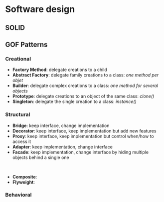 # Software design
## SOLID
## GOF Patterns
### Creational
* **Factory Method**: delegate creations to a child
* **Abstract Factory**: delegate family creations to a class: *one method per objet*
* **Builder**: delegate complex creations to a class: *one method for several objects*
* **Prototype**: delegate creations to an object of the same class: *clone()*
* **Singleton**: delegate the single creation to a class: *instance()*

### Structural
* **Bridge**: keep interface, change implementation
* **Decorator**: keep interface, keep implementation but add new features
* **Proxy**: keep interface, keep implementation but control when/how to access it
* **Adapter**: keep implementation, change interface
* **Facade**: keep implementation, change interface by hiding multiple objects behind a single one
<br>

* **Composite**: 
* **Flyweight**:

### Behavioral
